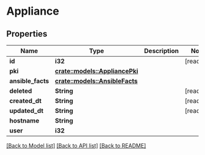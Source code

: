 # Appliance

## Properties

Name | Type | Description | Notes
------------ | ------------- | ------------- | -------------
**id** | **i32** |  | [readonly]
**pki** | [**crate::models::AppliancePki**](AppliancePKI.md) |  | 
**ansible_facts** | [**crate::models::AnsibleFacts**](AnsibleFacts.md) |  | 
**deleted** | **String** |  | [readonly]
**created_dt** | **String** |  | [readonly]
**updated_dt** | **String** |  | [readonly]
**hostname** | **String** |  | 
**user** | **i32** |  | 

[[Back to Model list]](../README.md#documentation-for-models) [[Back to API list]](../README.md#documentation-for-api-endpoints) [[Back to README]](../README.md)


